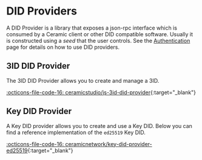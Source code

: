 # DID Providers
A DID Provider is a library that exposes a json-rpc interface which is consumed by a Ceramic client or other DID compatible software. Usually it is constructed using a *seed* that the user controls. See the [Authentication](.../build/authentication.md) page for details on how to use DID providers.

## 3ID DID Provider
The 3ID DID Provider allows you to create and manage a 3ID.

[:octicons-file-code-16: ceramicstudio/js-3id-did-provider](https://github.com/ceramicstudio/js-3id-did-provider){:target="_blank"}

## Key DID Provider
A Key DID provider allows you to create and use a Key DID. Below you can find a reference implementation of the `ed25519` Key DID.

[:octicons-file-code-16: ceramicnetwork/key-did-provider-ed25519](https://github.com/ceramicnetwork/key-did-provider-ed25519){:target="_blank"}

<br />
<br />
<br />
